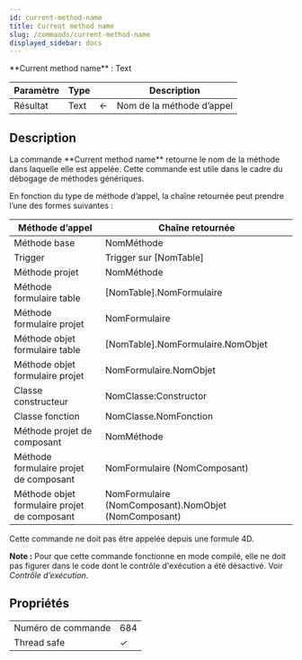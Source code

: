 ```yaml
---
id: current-method-name
title: Current method name
slug: /commands/current-method-name
displayed_sidebar: docs
---
```


<!--REF #_command_.Current method name.Syntax-->**Current method name**  : Text<!-- END REF-->
<!--REF #_command_.Current method name.Params-->
| Paramètre | Type |  | Description |
| --- | --- | --- | --- |
| Résultat | Text | &#8592; | Nom de la méthode d’appel |

<!-- END REF-->

## Description 

<!--REF #_command_.Current method name.Summary-->La commande **Current method name** retourne le nom de la méthode dans laquelle elle est appelée.<!-- END REF--> Cette commande est utile dans le cadre du débogage de méthodes génériques.

En fonction du type de méthode d’appel, la chaîne retournée peut prendre l’une des formes suivantes :

| **Méthode d’appel**                          | **Chaîne retournée**                                 |
| -------------------------------------------- | ---------------------------------------------------- |
| Méthode base                                 | NomMéthode                                           |
| Trigger                                      | Trigger sur \[NomTable\]                             |
| Méthode projet                               | NomMéthode                                           |
| Méthode formulaire table                     | \[NomTable\].NomFormulaire                           |
| Méthode formulaire projet                    | NomFormulaire                                        |
| Méthode objet formulaire table               | \[NomTable\].NomFormulaire.NomObjet                  |
| Méthode objet formulaire projet              | NomFormulaire.NomObjet                               |
| Classe constructeur                          | NomClasse:Constructor                                |
| Classe fonction                              | NomClasse.NomFonction                                |
| Méthode projet de composant                  | NomMéthode                                           |
| Méthode formulaire projet de composant       | NomFormulaire (NomComposant)                         |
| Méthode objet formulaire projet de composant | NomFormulaire (NomComposant).NomObjet (NomComposant) |

Cette commande ne doit pas être appelée depuis une formule 4D.

**Note :** Pour que cette commande fonctionne en mode compilé, elle ne doit pas figurer dans le code dont le contrôle d'exécution a été désactivé. Voir *Contrôle d’exécution*.


## Propriétés

|  |  |
| --- | --- |
| Numéro de commande | 684 |
| Thread safe | &check; |


